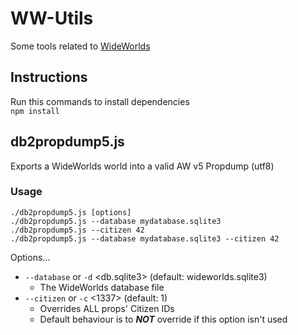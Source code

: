 # WW-Utils

Some tools related to [WideWorlds](https://github.com/Blaxar/WideWorlds)

## Instructions

Run this commands to install dependencies  
`npm install`


## db2propdump5.js

Exports a WideWorlds world into a valid AW v5 Propdump (utf8)

### Usage

`./db2propdump5.js [options]`  
`./db2propdump5.js --database mydatabase.sqlite3`  
`./db2propdump5.js --citizen 42`  
`./db2propdump5.js --database mydatabase.sqlite3 --citizen 42`  

Options...
- `--database` or `-d` <db.sqlite3> (default: wideworlds.sqlite3)
  - The WideWorlds database file
- `--citizen` or `-c` <1337> (default: 1)
  - Overrides ALL props' Citizen IDs
  - Default behaviour is to ***NOT*** override if this option isn't used
